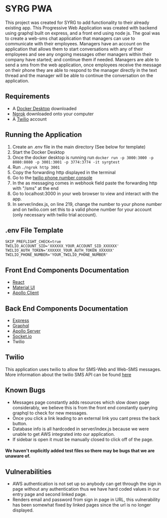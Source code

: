# SYRG PWA
This project was created for SYRG to add functionality to their already existing app.
This Progressive Web Application was created with backend using graphql built on express, and a
front end using node js. The goal was to create a web-sms chat application that managers can use to communicate with their employees.
Managers have an account on the application that allows them to start conversations with any of their employees and see any ongoing messages other managers within their company have started; and continue them if needed. Managers are able to send a sms from the web application, once employees receive the message on their phone they are able to respond to the manager directly in the text thread and the manager will be able to continue the conversation on the application.

## Requirements
- A [Docker Desktop](https://www.docker.com/products/docker-desktop) downloaded
- [Ngrok](https://ngrok.com/download) downloaded onto your computer
- A [Twilio](https://www.twilio.com) account

## Running the Application
1. Create an .env file in the main directory (See below for template)
2. Start the Docker Desktop
3. Once the docker desktop is running run `docker run -p 3000:3000 -p 8080:8080 -p 3001:3001 -p 3774:3774 -it syrgtest`
4. Run `./ngrok http 3001`
5. Copy the forwarding http displayed in the terminal
6. Go to the [twilio phone number console](https://www.twilio.com/console/phone-numbers/PNbd25f9b3fd5d45a108829705ea9fbfff)
7. In the as messaging comes in webhook field paste the forwarding http with "/sms" at the end  
8. Go to localhost:3000 in your web browser to view and interact with the app.
9. In server/index.js, on line 219, change the number to your phone number and on twilio.com set this to a valid phone number for your account (only necessary with twilio trial account).

## .env File Template
`SKIP_PREFLIGHT_CHECK=true`
`TWILIO_ACCOUNT_SID='XXXXXX_YOUR_ACCOUNT_SID_XXXXXX'`
`TWILIO_AUTH_TOKEN='XXXXXX_YOUR_AUTH_TOKEN_XXXXXX'`
`TWILIO_PHONE_NUMBER='YOUR_TWILIO_PHONE_NUMBER'`

## Front End Components Documentation
- [React](https://reactnavigation.org/docs/en/getting-started.html)
- [Material UI](https://material-ui.com/getting-started/installation/)
- [Apollo Client](https://www.apollographql.com/docs/react/)
## Back End Components Documentation
- [Express](https://expressjs.com/en/4x/api.html)
- [Graphql](https://graphql.org/learn/)
- [Apollo Server](https://www.apollographql.com/docs/apollo-server/)
- [Socket.io](https://socket.io)
- Twilio
## Twilio
This application uses twilio to allow for SMS-Web and Web-SMS messages. More information about the twilio SMS API can be found [here](https://www.twilio.com/docs/sms)
## Known Bugs
- Messages page constantly adds resources which slow down page considerably, we believe this is from the front end constantly querying graphql to check for new messages.
- Once you click a link leading to an external link you cant press the back button.
- Database info is all hardcoded in server/index.js because we were unable to get AWS integrated into our application.
- If sidebar is open it must be manually closed to click off of the page.
#### We haven't explicitly added test files so there may be bugs that we are unaware of. 
## Vulnerabilities
- AWS authentication is not set up so anybody can get through the sign in page without any authentication thus we have hard coded values in our entry page and second linked page.
- Renders email and password from sign in page in URL, this vulnerability has been somewhat fixed by linked pages since the url is no longer displayed.
